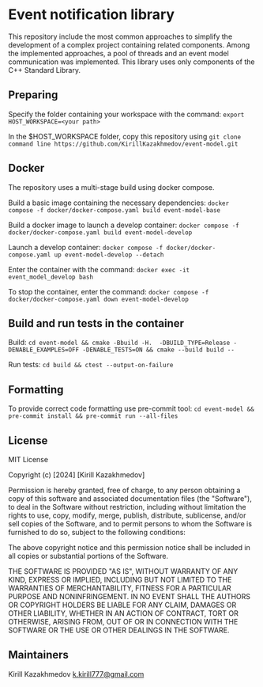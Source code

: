 # Event notification library

This repository include the most common approaches to simplify the development of a complex project containing related components.
Among the implemented approaches, a pool of threads and an event model communication was implemented.
This library uses only components of the C++ Standard Library.

## Preparing

Specify the folder containing your workspace with the command:
```export HOST_WORKSPACE=<your path>```

In the $HOST_WORKSPACE folder, copy this repository using
```git clone command line https://github.com/KirillKazakhmedov/event-model.git```


## Docker

The repository uses a multi-stage build using docker compose.

Build a basic image containing the necessary dependencies:
```docker compose -f docker/docker-compose.yaml build event-model-base```

Build a docker image to launch a develop container:
```docker compose -f docker/docker-compose.yaml build event-model-develop```

Launch a develop container:
```docker compose -f docker/docker-compose.yaml up event-model-develop --detach```

Enter the container with the command:
```docker exec -it event_model_develop bash```

To stop the container, enter the command:
```docker compose -f docker/docker-compose.yaml down event-model-develop```

## Build and run tests in the container

Build:
```cd event-model && cmake -Bbuild -H.  -DBUILD_TYPE=Release -DENABLE_EXAMPLES=OFF -DENABLE_TESTS=ON && cmake --build build --```

Run tests:
```cd build && ctest --output-on-failure```

## Formatting

To provide correct code formatting use pre-commit tool:
```cd event-model && pre-commit install && pre-commit run --all-files```

## License

MIT License

Copyright (c) [2024] [Kirill Kazakhmedov]

Permission is hereby granted, free of charge, to any person obtaining a copy
of this software and associated documentation files (the "Software"), to deal
in the Software without restriction, including without limitation the rights
to use, copy, modify, merge, publish, distribute, sublicense, and/or sell
copies of the Software, and to permit persons to whom the Software is
furnished to do so, subject to the following conditions:

The above copyright notice and this permission notice shall be included in all
copies or substantial portions of the Software.

THE SOFTWARE IS PROVIDED "AS IS", WITHOUT WARRANTY OF ANY KIND, EXPRESS OR
IMPLIED, INCLUDING BUT NOT LIMITED TO THE WARRANTIES OF MERCHANTABILITY,
FITNESS FOR A PARTICULAR PURPOSE AND NONINFRINGEMENT. IN NO EVENT SHALL THE
AUTHORS OR COPYRIGHT HOLDERS BE LIABLE FOR ANY CLAIM, DAMAGES OR OTHER
LIABILITY, WHETHER IN AN ACTION OF CONTRACT, TORT OR OTHERWISE, ARISING FROM,
OUT OF OR IN CONNECTION WITH THE SOFTWARE OR THE USE OR OTHER DEALINGS IN THE
SOFTWARE.

## Maintainers

Kirill Kazakhmedov <k.kirill777@gmail.com>
